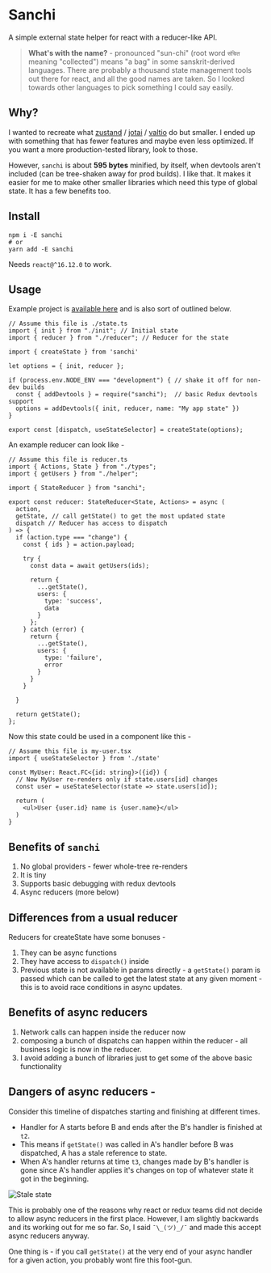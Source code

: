 # Sanchi

A simple external state helper for react with a reducer-like API.

> **What's with the name?** - pronounced "sun-chi" (root word `संचित` meaning "collected") means "a bag" in some sanskrit-derived languages. There are probably a thousand state management tools out there for react, and all the good names are taken. So I looked towards other languages to pick something I could say easily.

## Why?

I wanted to recreate what [zustand](https://github.com/pmndrs/zustand) / [jotai](https://github.com/pmndrs/jotai) / [valtio](https://github.com/pmndrs/valtio) do but smaller. I ended up with something that has fewer features and maybe even less optimized. If you want a more production-tested library, look to those.

However, `sanchi` is about **595 bytes** minified, by itself, when devtools aren't included (can be tree-shaken away for prod builds). I like that. It makes it easier for me to make other smaller libraries which need this type of global state. It has a few benefits too.

## Install

```
npm i -E sanchi
# or
yarn add -E sanchi
```

Needs `react@^16.12.0` to work.

## Usage

Example project is [available here](https://github.com/sushruth/sanchi/tree/main/subs/demo-site) and is also sort of outlined below.

```tsx
// Assume this file is ./state.ts
import { init } from "./init"; // Initial state
import { reducer } from "./reducer"; // Reducer for the state

import { createState } from 'sanchi'

let options = { init, reducer };

if (process.env.NODE_ENV === "development") { // shake it off for non-dev builds
  const { addDevtools } = require("sanchi");  // basic Redux devtools support
  options = addDevtools({ init, reducer, name: "My app state" })
}

export const [dispatch, useStateSelector] = createState(options);
```

An example reducer can look like - 

```tsx
// Assume this file is reducer.ts
import { Actions, State } from "./types";
import { getUsers } from "./helper";

import { StateReducer } from "sanchi";

export const reducer: StateReducer<State, Actions> = async (
  action,
  getState, // call getState() to get the most updated state
  dispatch // Reducer has access to dispatch
) => {
  if (action.type === "change") {
    const { ids } = action.payload;

    try {
      const data = await getUsers(ids);
      
      return {
        ...getState(),
        users: {
          type: 'success',
          data
        }
      };
    } catch (error) {
      return {
        ...getState(),
        users: {
          type: 'failure',
          error
        }
      }
    }

  }

  return getState();
};
```

Now this state could be used in a component like this - 

```tsx
// Assume this file is my-user.tsx
import { useStateSelector } from './state'

const MyUser: React.FC<{id: string}>({id}) {
  // Now MyUser re-renders only if state.users[id] changes
  const user = useStateSelector(state => state.users[id]);

  return (
    <ul>User {user.id} name is {user.name}</ul>
  )
}
```

## Benefits of `sanchi`

1. No global providers - fewer whole-tree re-renders
2. It is tiny
3. Supports basic debugging with redux devtools
4. Async reducers (more below)

## Differences from a usual reducer

Reducers for createState have some bonuses - 

1. They can be async functions
2. They have access to `dispatch()` inside
3. Previous state is not available in params directly - a `getState()` param is passed which can be called to get the latest state at any given moment - this is to avoid race conditions in async updates.

## Benefits of async reducers

1. Network calls can happen inside the reducer now
2. composing a bunch of dispatchs can happen within the reducer - all business logic is now in the reducer.
3. I avoid adding a bunch of libraries just to get some of the above basic functionality

## Dangers of async reducers - 

Consider this timeline of dispatches starting and finishing at different times. 
- Handler for A starts before B and ends after the B's handler is finished at `t2`. 
- This means if `getState()` was called in A's handler before B was dispatched, A has a stale reference to state.
- When A's handler returns at time `t3`, changes made by B's handler is gone since A's handler applies it's changes on top of whatever state it got in the beginning.

![Stale state](https://i.imgur.com/baDTOSv.png)

This is probably one of the reasons why react or redux teams did not decide to allow async reducers in the first place. However, I am slightly backwards and its working out for me so far. So, I said `¯\_(ツ)_/¯` and made this accept async reducers anyway.

One thing is - if you call `getState()` at the very end of your async handler for a given action, you probably wont fire this foot-gun.